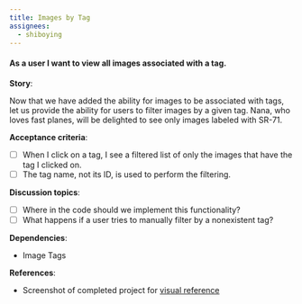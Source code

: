 ```yaml
---
title: Images by Tag
assignees:
  - shiboying
---
```


#### As a user I want to view all images associated with a tag.

__Story__:

Now that we have added the ability for images to be associated with tags, let
us provide the ability for users to filter images by a given tag. Nana, who
loves fast planes, will be delighted to see only images labeled with SR-71.

__Acceptance criteria__:
- [ ] When I click on a tag, I see a filtered list of only the images that have
  the tag I clicked on.
- [ ] The tag name, not its ID, is used to perform the filtering.

__Discussion topics__:
- [ ] Where in the code should we implement this functionality?
- [ ] What happens if a user tries to manually filter by a nonexistent tag?

__Dependencies__:
- Image Tags

__References__:
- Screenshot of completed project for <a href="../images/completed-screenshot.png" target="_blank">visual reference</a>
